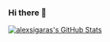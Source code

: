### Hi there 👋

[![alexsigaras's GitHub Stats](https://github-readme-stats.vercel.app/api?username=alexsigaras&show_icons=true)](https://github.com/alexsigaras)



<!--
**alexsigaras/alexsigaras** is a ✨ _special_ ✨ repository because its `README.md` (this file) appears on your GitHub profile.

Here are some ideas to get you started:

- 🔭 I’m currently working on ...
- 🌱 I’m currently learning ...
- 👯 I’m looking to collaborate on ...
- 🤔 I’m looking for help with ...
- 💬 Ask me about ...
- 📫 How to reach me: ...
- 😄 Pronouns: ...
- ⚡ Fun fact: ...
-->
